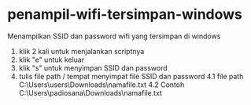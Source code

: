 # penampil-wifi-tersimpan-windows
Menampilkan SSID dan password wifi yang tersimpan di windows

1. klik 2 kali untuk menjalankan scriptnya
2. klik "e" untuk keluar
3. klik "s" untuk menyimpan SSID dan password
4. tulis file path / tempat menyimpat file SSID dan password
4.1 file path C:\Users\users\Downloads\\namafile.txt
4.2 Contoh    C:\Users\padiosana\Downloads\\namafile.txt

